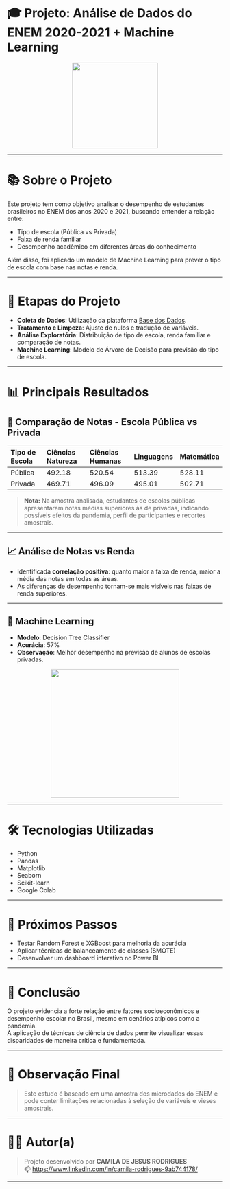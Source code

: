 # 🎓 Projeto: Análise de Dados do ENEM 2020-2021 + Machine Learning

<p align="center">
  <img src="https://upload.wikimedia.org/wikipedia/commons/2/2b/ENEM_logo.png" width="200"/>
</p>

---

# 📚 Sobre o Projeto

Este projeto tem como objetivo analisar o desempenho de estudantes brasileiros no ENEM dos anos 2020 e 2021, buscando entender a relação entre:

- Tipo de escola (Pública vs Privada)
- Faixa de renda familiar
- Desempenho acadêmico em diferentes áreas do conhecimento

Além disso, foi aplicado um modelo de Machine Learning para prever o tipo de escola com base nas notas e renda.

---

# 🧹 Etapas do Projeto

- **Coleta de Dados**: Utilização da plataforma [Base dos Dados](https://basedosdados.org/).
- **Tratamento e Limpeza**: Ajuste de nulos e tradução de variáveis.
- **Análise Exploratória**: Distribuição de tipo de escola, renda familiar e comparação de notas.
- **Machine Learning**: Modelo de Árvore de Decisão para previsão do tipo de escola.

---

# 📊 Principais Resultados

## 🎯 Comparação de Notas - Escola Pública vs Privada

| Tipo de Escola | Ciências Natureza | Ciências Humanas | Linguagens | Matemática |
|:---|:---|:---|:---|:---|
| Pública | 492.18 | 520.54 | 513.39 | 528.11 |
| Privada | 469.71 | 496.09 | 495.01 | 502.71 |

> **Nota:** Na amostra analisada, estudantes de escolas públicas apresentaram notas médias superiores às de privadas, indicando possíveis efeitos da pandemia, perfil de participantes e recortes amostrais.

---

## 📈 Análise de Notas vs Renda

- Identificada **correlação positiva**: quanto maior a faixa de renda, maior a média das notas em todas as áreas.
- As diferenças de desempenho tornam-se mais visíveis nas faixas de renda superiores.

---

## 🤖 Machine Learning

- **Modelo**: Decision Tree Classifier
- **Acurácia**: 57%
- **Observação**: Melhor desempenho na previsão de alunos de escolas privadas.

<p align="center">
  <img src="https://upload.wikimedia.org/wikipedia/commons/f/fb/Decision_tree_model.png" width="300"/>
</p>

---

# 🛠️ Tecnologias Utilizadas

- Python
- Pandas
- Matplotlib
- Seaborn
- Scikit-learn
- Google Colab

---

# 🚀 Próximos Passos

- Testar Random Forest e XGBoost para melhoria da acurácia
- Aplicar técnicas de balanceamento de classes (SMOTE)
- Desenvolver um dashboard interativo no Power BI

---

# 🧠 Conclusão

O projeto evidencia a forte relação entre fatores socioeconômicos e desempenho escolar no Brasil, mesmo em cenários atípicos como a pandemia.  
A aplicação de técnicas de ciência de dados permite visualizar essas disparidades de maneira crítica e fundamentada.

---

# 📢 Observação Final

> Este estudo é baseado em uma amostra dos microdados do ENEM e pode conter limitações relacionadas à seleção de variáveis e vieses amostrais.

---

# 👩‍💻 Autor(a)

> Projeto desenvolvido por **CAMILA DE JESUS RODRIGUES**  
> 📫 https://www.linkedin.com/in/camila-rodrigues-9ab744178/

---
